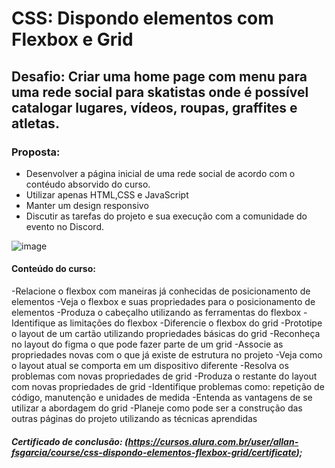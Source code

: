 # CSS: Dispondo elementos com Flexbox e Grid
## **Desafio**: Criar uma home page com menu para uma rede social para skatistas onde é possível catalogar lugares, vídeos, roupas, graffites e atletas.

### **Proposta**:

- Desenvolver a página inicial de uma rede social de acordo com o contéudo absorvido do curso.
- Utilizar apenas HTML,CSS e JavaScript
- Manter um design responsivo
- Discutir as tarefas do projeto e sua execução com a comunidade do evento no Discord.


![image](https://user-images.githubusercontent.com/91488719/149638516-32a0a35f-3f7e-413b-a53b-ca231659a239.png)

#### Conteúdo do curso:
-Relacione o flexbox com maneiras já conhecidas de posicionamento de elementos
-Veja o flexbox e suas propriedades para o posicionamento de elementos
-Produza o cabeçalho utilizando as ferramentas do flexbox
-Identifique as limitações do flexbox
-Diferencie o flexbox do grid
-Prototipe o layout de um cartão utilizando propriedades básicas do grid
-Reconheça no layout do figma o que pode fazer parte de um grid
-Associe as propriedades novas com o que já existe de estrutura no projeto
-Veja como o layout atual se comporta em um dispositivo diferente
-Resolva os problemas com novas propriedades de grid
-Produza o restante do layout com novas propriedades de grid
-Identifique problemas como: repetição de código, manutenção e unidades de medida
-Entenda as vantagens de se utilizar a abordagem do grid
-Planeje como pode ser a construção das outras páginas do projeto utilizando as técnicas aprendidas

##### Certificado de conclusão: (https://cursos.alura.com.br/user/allan-fsgarcia/course/css-dispondo-elementos-flexbox-grid/certificate);


